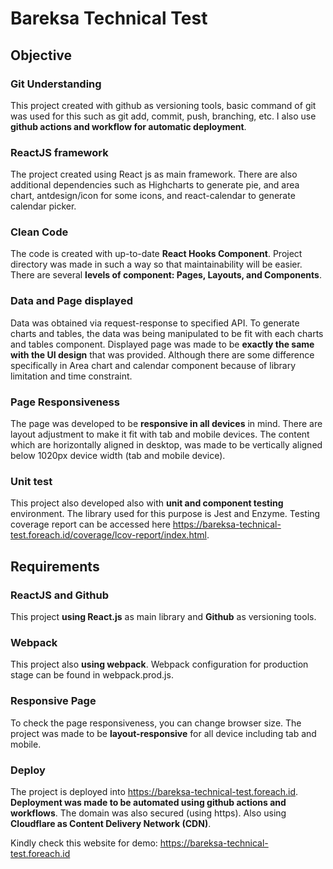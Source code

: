 # Bareksa Technical Test

## Objective

### Git Understanding
This project created with github as versioning tools, basic command of git was used for this such as git add, commit, push, branching, etc. I also use **github actions and workflow for automatic deployment**.

### ReactJS framework
The project created using React js as main framework. There are also additional dependencies such as Highcharts to generate pie, and area chart, antdesign/icon for some icons, and react-calendar to generate calendar picker.

### Clean Code
The code is created with up-to-date **React Hooks Component**. Project directory was made in such a way so that maintainability will be easier. There are several **levels of component: Pages, Layouts, and Components**.

### Data and Page displayed
Data was obtained via request-response to specified API. To generate charts and tables, the data was being manipulated to be fit with each charts and tables component. Displayed page was made to be **exactly the same with the UI design** that was provided. Although there are some difference specifically in Area chart and calendar component because of library limitation and time constraint.

### Page Responsiveness
The page was developed to be **responsive in all devices** in mind. There are layout adjustment to make it fit with tab and mobile devices. The content which are horizontally aligned in desktop, was made to be vertically aligned below 1020px device width (tab and mobile device).

### Unit test
This project also developed also with **unit and component testing** environment. The library used for this purpose is Jest and Enzyme. Testing coverage report can be accessed here https://bareksa-technical-test.foreach.id/coverage/lcov-report/index.html.


## Requirements

### ReactJS and Github
This project **using React.js** as main library and **Github** as versioning tools.

### Webpack
This project also **using webpack**. Webpack configuration for production stage can be found in webpack.prod.js.

### Responsive Page
To check the page responsiveness, you can change browser size. The project was made to be **layout-responsive** for all device including tab and mobile.

### Deploy
The project is deployed into https://bareksa-technical-test.foreach.id. **Deployment was made to be automated using github actions and workflows**. The domain was also secured (using https). Also using **Cloudflare as Content Delivery Network (CDN)**.

Kindly check this website for demo: https://bareksa-technical-test.foreach.id